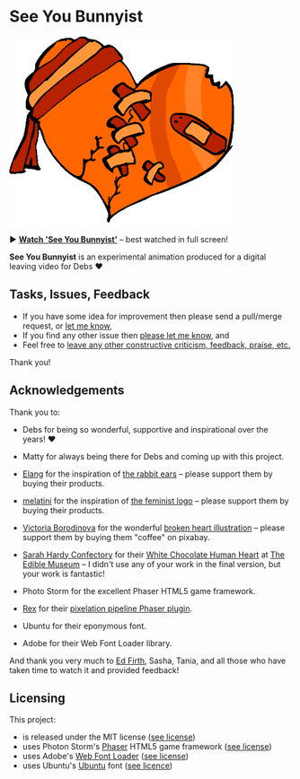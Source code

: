 # See You Bunnyist

![Broken Heart logo](assets/broken-heart.png)

▶️ [**Watch 'See You Bunnyist'**](https://cogpie.github.io/bunnyist/) – best watched in full screen!

**See You Bunnyist** is an experimental animation produced for a digital leaving video for Debs ❤️

## Tasks, Issues, Feedback

- If you have some idea for improvement then please send a pull/merge request, or [let me know](https://github.com/cogpie/bunnyist/discussions),
- If you find any other issue then [please let me know](https://github.com/cogpie/bunnyist/issues), and
- Feel free to [leave any other constructive criticism, feedback, praise, etc.](https://github.com/cogpie/bunnyist/discussions)

Thank you!

## Acknowledgements

Thank you to:
- Debs for being so wonderful, supportive and inspirational over the years! ❤️
- Matty for always being there for Debs and coming up with this project.

- [Elang](https://www.redbubble.com/people/Elang/shop#profile) for the inspiration of [the rabbit ears](https://www.redbubble.com/i/sticker/Gees-Louise-by-Elang/35338610.EJUG5) – please support them by buying their products.
- [melatini](https://www.redbubble.com/people/melatini/shop#profile) for the inspiration of [the feminist logo](https://www.redbubble.com/i/sticker/Feminist-by-melatini/13774480.EJUG5) – please support them by buying their products.
- [Victoria Borodinova](https://pixabay.com/users/victoria_borodinova-6314823/) for the wonderful [broken heart illustration](https://pixabay.com/illustrations/broken-heart-sketch-drawing-6533396/) – please support them by buying them "coffee" on pixabay.

- [Sarah Hardy Confectory](https://www.facebook.com/theediblemuseum) for their [White Chocolate Human Heart](https://www.ediblemuseum.com/product/white-chocolate-human-heart-pre-order/) at [The Edible Museum](https://www.ediblemuseum.com/) – I didn't use any of your work in the final version, but your work is fantastic!

- Photo Storm for the excellent Phaser HTML5 game framework.
- [Rex](https://github.com/rexrainbow) for their [pixelation pipeline Phaser plugin](https://rexrainbow.github.io/phaser3-rex-notes/docs/site/shader-pixelation/).
- Ubuntu for their eponymous font.
- Adobe for their Web Font Loader library.

And thank you very much to [Ed Firth](edwardfirth.com), Sasha, Tania, and all those who have taken time to watch it and provided feedback!

## Licensing

This project:
- is released under the MIT license ([see license](LICENSE))
- uses Photon Storm's [Phaser](https://phaser.io/) HTML5 game framework ([see license](licenses/LICENSE-PHASER))
- uses Adobe's [Web Font Loader](https://github.com/typekit/webfontloader) ([see license](licenses/LICENSE-WEBFONTLOADER))
- uses Ubuntu's [Ubuntu](https://fonts.google.com/specimen/Ubuntu) font ([see licence](licenses/LICENSE-UBUNTUFONT))